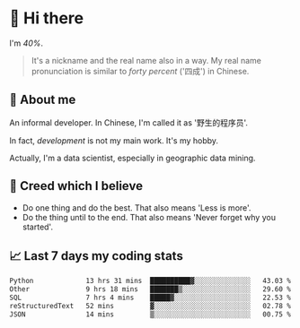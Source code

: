 # 👋 Hi there

I'm *40%*.

> It's a nickname and the real name also in a way.
> My real name pronunciation is similar to *forty percent* ('四成') in Chinese.

## :speech_balloon: About me

An informal developer. In Chinese, I'm called it as '野生的程序员'.

In fact, _development_ is not my main work. It's my hobby.

Actually, I'm a data scientist, especially in geographic data mining.

## :see_no_evil: Creed which I believe

- Do one thing and do the best. That also means 'Less is more'.
- Do the thing until to the end. That also means 'Never forget why you started'.

## :chart_with_upwards_trend: Last 7 days my coding stats

<!--START_SECTION:waka-->

```txt
Python             13 hrs 31 mins  ██████████▓░░░░░░░░░░░░░░   43.03 %
Other              9 hrs 18 mins   ███████▒░░░░░░░░░░░░░░░░░   29.60 %
SQL                7 hrs 4 mins    █████▓░░░░░░░░░░░░░░░░░░░   22.53 %
reStructuredText   52 mins         ▓░░░░░░░░░░░░░░░░░░░░░░░░   02.78 %
JSON               14 mins         ▒░░░░░░░░░░░░░░░░░░░░░░░░   00.75 %
```

<!--END_SECTION:waka-->
